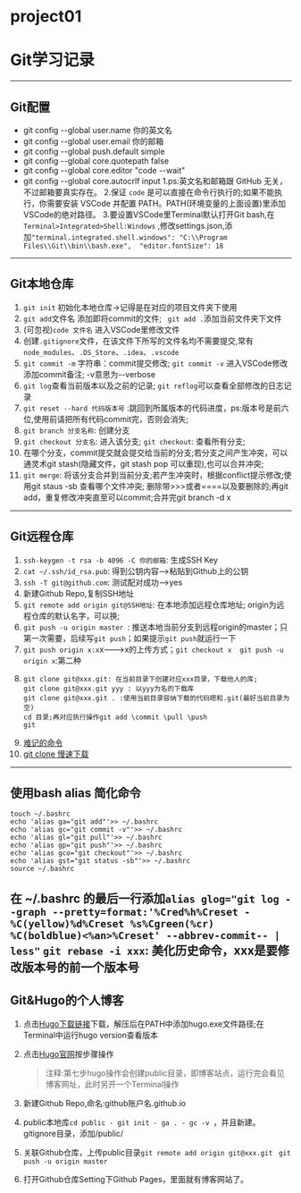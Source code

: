 # project01
# Git学习记录
---------
## Git配置
- git config --global user.name 你的英文名
- git config --global user.email 你的邮箱
- git config --global push.default simple
- git config --global core.quotepath false
- git config --global core.editor "code --wait"
- git config --global core.autocrlf input
1.ps:英文名和邮箱跟 GitHub 无关，不过邮箱要真实存在。
2.保证 `code` 是可以直接在命令行执行的;如果不能执行，你需要安装 VSCode 并配置 PATH。PATH(环境变量的上面设置)里添加VSCode的绝对路径。
3.要设置VSCode里Terminal默认打开Git bash,在` Terminal>Integrated>Shell:Windows ` ,修改settings.json,添加` "terminal.integrated.shell.windows": "C:\\Program Files\\Git\\bin\\bash.exe", 
"editor.fontSize": 18 `
-------
## Git本地仓库
1. `git init` 初始化本地仓库->记得是在对应的项目文件夹下使用
2. `git add`文件名 添加即将commit的文件; ` git add .`添加当前文件夹下文件
3. (可忽视)`code 文件名` 进入VSCode里修改文件
4. 创建`.gitignore`文件，在该文件下所写的文件名均不需要提交,常有`node_modules`、`.DS_Store`、`.idea`、`.vscode`
5. `git commit -m` 字符串：commit提交修改;
   `git commit -v` 进入VSCode修改添加commit备注; -v意思为--verbose
6. `git log`查看当前版本以及之前的记录; `git reflog`可以查看全部修改的日志记录
7. `git reset --hard 代码版本号` :跳回到所属版本的代码进度，ps:版本号是前六位,使用前请把所有代码commit完，否则会消失;
8. `git branch 分支名称`: 创建分支
9. `git checkout 分支名`: 进入该分支; `git checkout`: 查看所有分支;
10. 在哪个分支，commit提交就会提交给当前的分支;若分支之间产生冲突，可以通灵术git stash(隐藏文件，git stash pop 可以重现),也可以合并冲突;
11. `git merge`: 将该分支合并到当前分支;若产生冲突时，根据conflict提示修改;使用git staus -sb 查看哪个文件冲突; 删除带>>>或者====以及要删除的;再git add，重复修改冲突直至可以commit;合并完git branch -d x
-------
## Git远程仓库
1. `ssh-keygen -t rsa -b 4096 -C 你的邮箱`: 生成SSH Key
2. `cat ~/.ssh/id_rsa.pub`: 得到公钥内容-->粘贴到Github上的公钥
3. `ssh -T git@github.com`: 测试配对成功-->yes
4. 新建Github Repo,复制SSH地址
5. `git remote add origin git@SSH地址`: 在本地添加远程仓库地址; origin为远程仓库的默认名字，可以换;
6. `git push -u origin master `: 推送本地当前分支到远程origin的master；只第一次需要，后续写`git push`；如果提示`git push`就运行一下
7. `git push origin x:x`x———>x的上传方式；`git checkout x  git push -u origin x`:第二种
8. ```
   git clone git@xxx.git: 在当前目录下创建对应xxx目录，下载他人的库;
   git clone git@xxx.git yyy : 以yyy为名的下载库
   git clone git@xxx.git . :使用当前目录容纳下载的代码嗯和.git(最好当前目录为空)
   cd 目录;再对应执行操作git add \commit \pull \push
   git
9. [难记的命令](https://stackoverflow.com/questions/1778088/how-do-i-clone-a-single-branch-in-git/7034921#7034921)
10. [git clone 慢速下载](https://jscode.me/t/topic/789)
-----------
## 使用bash alias 简化命令
```javascrpit
touch ~/.bashrc
echo 'alias ga="git add"'>> ~/.bashrc
echo 'alias gc="git commit -v"'>> ~/.bashrc
echo 'alias gl="git pull"'>> ~/.bashrc
echo 'alias gp="git push"'>> ~/.bashrc
echo 'alias gco="git checkout"'>> ~/.bashrc
echo 'alias gst="git status -sb"'>> ~/.bashrc
source ~/.bashrc
```
在 ~/.bashrc 的最后一行添加` alias glog="git log --graph --pretty=format:'%Cred%h%Creset -%C(yellow)%d%Creset %s%Cgreen(%cr) %C(boldblue)<%an>%Creset' --abbrev-commit-- | less" `
`git rebase -i xxx`: 美化历史命令，xxx是要修改版本号的前一个版本号
-------
## Git&Hugo的个人博客
1. 点击[Hugo下载链接](https://github.com/gohugoio/hugo/releases)下载，解压后在PATH中添加hugo.exe文件路径;在Terminal中运行hugo version查看版本

2. 点击[Hugo官网](https://gohugo.io/)按步骤操作
 
   > 注释:第七步hugo操作会创建public目录，即博客站点，运行完会看见博客网址，此时另开一个Terminal操作
 3. 新建Github Repo,命名:github账户名.github.io
 4. public本地库`cd public - git init - ga . - gc -v `，并且新建。gitignore目录，添加/public/
 5. 关联Github仓库，上传public目录`git remote add origin git@xxx.git` ` git push -u origin master`
 6. 打开Github仓库Setting下Github Pages，里面就有博客网站了。